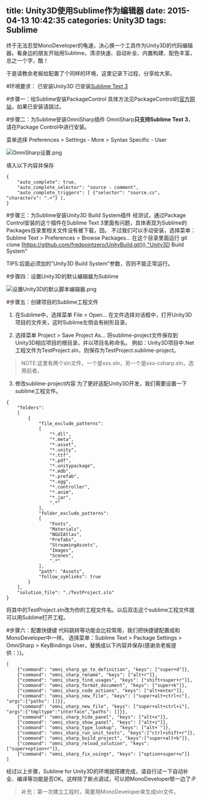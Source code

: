 title: Unity3D使用Sublime作为编辑器
date: 2015-04-13 10:42:35
categories: Unity3D
tags: Sublime
---
终于无法忍受MonoDeveloper的龟速，决心换一个工具作为Unity3D的代码编辑器。看身边的朋友开始用Sublime，清凉快速、自动补全、内置构建、配色丰富，总之一个字，酷！

于是请教余老板给配置了个同样的环境，这里记录下过程，分享给大家。

#环境要求：
已安装Unity3D
已安装[Sublime Text 3](http://www.sublimetext.com/3)

#步骤一：给Sublime安装PackageControl
具体方法见PackageControl的[官方网站](https://packagecontrol.io)，如果已安装请跳过。

#步骤二：为Sublime安装OmniSharp插件
OmniSharp**只支持Sublime Text 3**，请在Package Control中进行安装。

菜单选择 Preferences > Settings - More > Syntax Specific - User

![OmniSharp设置.png](/images/4e00efe8f4c0be8ba100cf95a02bb048952cc12c.png)

填入以下内容并保存

```
{
    "auto_complete": true,
    "auto_complete_selector": "source - comment",
    "auto_complete_triggers": [ {"selector": "source.cs", "characters": ".<"} ],
}
```

#步骤三：为Sublime安装Unity3D Build System插件
经测试，通过Package Control安装的这个插件在Sublime Text 3里面有问题，具体表现为Sublime的Packages目录里相关文件没有被下载，囧。
不过我们可以手动安装，选择菜单：Sublime Text > Preferences > Browse Packages...
在这个目录里面运行
git clone [https://github.com/fredpointzero/UnityBuild.git]() "Unity3D Build System"

TIPS:后面必须加的”Unity3D Build System”参数，否则不能正常运行。

#步骤四：设置Unity3D的默认编辑器为Sublime

![设置Unity3D的默认脚本编辑器.png](/images/9b3959bc0da7d1af66af6e97e2df46b137022bb9.png)

#步骤五：创建项目的Sublime工程文件
1. 在Sublime中，选择菜单 File > Open…
在文件选择对话框中，打开Unity3D项目的文件夹，这时Sublime左侧会有树形目录。

2. 选择菜单 Project > Save Project As...
将sublime-project文件保存到Unity3D相应项目的根目录，并以项目名称命名。
例如：Unity3D项目中.Net工程文件为TestProject.sln，则保存为TestProject.sublime-project。
>NOTE:这里有两个sln文件，一个是xxx.sln，另一个是xxx-csharp.sln，选用前者。

3. 修改sublime-project内容
为了更好适配Unity3D开发，我们需要设置一下sublime工程文件。

```
{
    "folders":
    [
        {
            "file_exclude_patterns":
            [
                "*.dll",
                "*.meta",
                "*.asset",
                "*.unity",
                "*.ttf",
                "*.pdf",
                "*.unitypackage",
                "*.mdb",
                "*.prefab",
                "*.ogg",
                "*.controller",
                "*.anim",
                "*.jar",
                ".*"
            ],
            "folder_exclude_patterns":
            [
                "Fonts",
                "Materials",
                "NGUIAtlas",
                "Prefabs",
                "StreamingAssets",
                "Images",
                "Scenes",
                ".*"
            ],
            "path": "Assets",
            "follow_symlinks": true
        }
    ],
    "solution_file": "./TestProject.sln"
}
```

将其中的TestProject.sln改为你的工程文件名。以后双击这个sublime工程文件就可以用Sublime打开工程。

#步骤六：配置快捷键
代码跳转等功能会比较常用，我们把快捷键配置成和MonoDeveloper中一样。
选择菜单：Sublime Text > Package Settings > OmniSharp > KeyBindings User，替换成以下内容并保存(感谢余老板提供：）)。

```
[
    {"command": "omni_sharp_go_to_definition", "keys": ["super+d"]},
    {"command": "omni_sharp_rename", "keys": ["alt+r"]},
    {"command": "omni_sharp_find_usages", "keys": ["shift+super+r"]},
    {"command": "omni_sharp_format_document", "keys": ["super+k"]},
    {"command": "omni_sharp_code_actions", "keys": ["alt+enter"]},
    {"command": "omni_sharp_new_file", "keys": ["super+alt+ctrl+c"], "args":{"paths": []}},
    {"command": "omni_sharp_new_file", "keys": ["super+alt+ctrl+i"], "args":{"tmpltype":"interface","paths": []}},
    {"command": "omni_sharp_hide_panel", "keys": ["alt+x"]},
    {"command": "omni_sharp_show_panel", "keys": ["alt+z"]},
    {"command": "omni_sharp_type_lookup", "keys": ["alt+`"]},
    {"command": "omni_sharp_run_unit_tests", "keys":["ctrl+shift+r"]},
    {"command": "omni_sharp_build_project", "keys":["super+alt+b"]},
    {"command": "omni_sharp_reload_solution", "keys": ["super+option+r"]},
    {"command": "omni_sharp_fix_usings", "keys": ["option+super+u"]}
]
```

经过以上步骤，Sublime for Unity3D的环境就搭建完成，请自行试一下自动补全、编译等功能是否OK。这样除了断点调试，可以把MonoDeveloper晾一边了:P

>补充：第一次建立工程时，需要用MonoDeveloper来生成sln文件。



